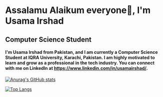 # Assalamu Alaikum everyone👋, I'm Usama Irshad
## Computer Science Student

#### I'm Usama Irshad from Pakistan, and I am currently a Computer Science Student at IQRA University, Karachi, Pakistan. I am highly motivated to learn and grow as a professional in the tech industry. You can connect with me on LinkedIn at https://www.linkedin.com/in/usamairshad/.

[![Anurag's GitHub stats](https://github-readme-stats.vercel.app/api?username=musamairshad)](https://github.com/anuraghazra/github-readme-stats)

[![Top Langs](https://github-readme-stats.vercel.app/api/top-langs/?username=musamairshad&layout=compact)](https://github.com/anuraghazra/github-readme-stats)

